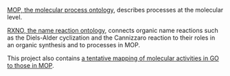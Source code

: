 [MOP, the molecular process ontology](https://code.google.com/p/rxno/wiki/MOP), describes processes at the molecular level.

[RXNO, the name reaction ontology](https://code.google.com/p/rxno/wiki/RXNO), connects organic name reactions such as the Diels-Alder cyclization and the Cannizzaro reaction to their roles in an organic synthesis and to processes in MOP.

This project also contains [a tentative mapping of molecular activities in GO to those in MOP](https://rxno.googlecode.com/svn/trunk/go_mop_mapping.owl).